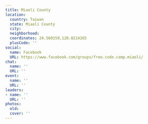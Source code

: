 ```yaml
---
title: Miaoli County
location:
  country: Taiwan
  state: Miaoli County
  city: 
  neighborhood: 
  coordinates: 24.560159,120.8214265
  plusCode: ''
social:
  name: Facebook
  URL: https://www.facebook.com/groups/free.code.camp.miaoli/
chat:
  name: ''
  URL: ''
event:
  name: ''
  URL: ''
leaders:
- name: ''
  URL: ''
photos:
  old: 
  cover: ''
---
```

